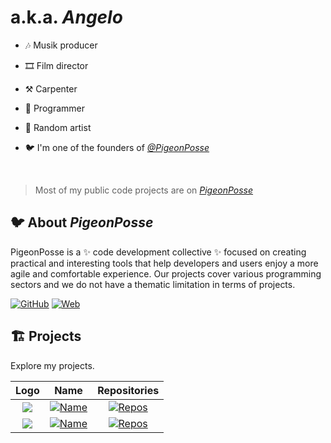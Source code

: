 # a.k.a. _Angelo_
- 🎶 Musik producer 

- 🎞️ Film director 

- ⚒️ Carpenter

- 🤖 Programmer

- 🤡 Random artist

- 🐦 I'm one of the founders of _[@PigeonPosse](https://github.com/PigeonPosse/)_

<br>

> Most of my public code projects are on _[PigeonPosse](https://github.com/PigeonPosse/)_

## 🐦 About _PigeonPosse_

PigeonPosse is a ✨ code development collective ✨ focused on creating practical and interesting tools that help developers and users enjoy a more agile and comfortable experience. 
Our projects cover various programming sectors and we do not have a thematic limitation in terms of projects.

[![GitHub](https://img.shields.io/badge/GitHub-grey?style=flat-square)](https://github.com/PigeonPosse/)
[![Web](https://img.shields.io/badge/Web-grey?style=flat-square)](https://pigeonposse.com/)

## 🏗 Projects

Explore my projects.

| Logo | Name | Repositories |
| :---: | :---: | :---: |
| <img src="https://github.com/PigeonPosse.png?size=72"/>   | [![Name](https://img.shields.io/badge/dynamic/json?label=&color=black&query=name&url=https%3A%2F%2Fapi.github.com/users/PigeonPosse&style=flat-square)](https://github.com/PigeonPosse) | [![Repos](https://img.shields.io/badge/dynamic/json?label=&color=black&query=public_repos&url=https%3A%2F%2Fapi.github.com/users/PigeonPosse&style=flat-square)](https://github.com/PigeonPosse?tab=repositories)    |
| <img src="https://github.com/pigeon-posse.png?size=72"/>   | [![Name](https://img.shields.io/badge/dynamic/json?label=&color=black&query=name&url=https%3A%2F%2Fapi.github.com/orgs/pigeon-posse&style=flat-square)](https://github.com/orgs/pigeon-posse) | [![Repos](https://img.shields.io/badge/dynamic/json?label=&color=black&query=public_repos&url=https%3A%2F%2Fapi.github.com/orgs/pigeon-posse&style=flat-square)](https://github.com/orgs/pigeon-posse/repositories)    |
